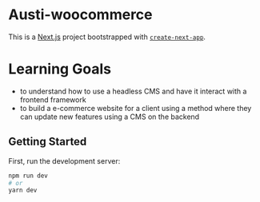 # Austi-woocommerce

This is a [Next.js](https://nextjs.org/) project bootstrapped with [`create-next-app`](https://github.com/vercel/next.js/tree/canary/packages/create-next-app).

# Learning Goals
- to understand how to use a headless CMS and have it interact with a frontend framework
- to build a e-commerce website for a client using a method where they can update new features using 
a CMS on the backend

## Getting Started

First, run the development server:

```bash
npm run dev
# or
yarn dev
```
